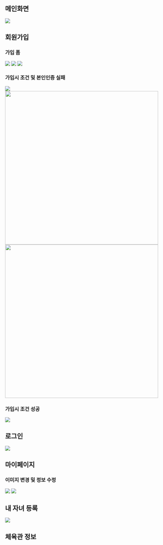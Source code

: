 <h2>메인화면</h2>
<img src="https://github.com/user-attachments/assets/caf2de3a-8598-45c1-9313-d05dfb0234e8">
</br>
<h2>회원가입</h2>
<h3>가입 폼</h3>
<img src="https://github.com/user-attachments/assets/be70006d-36cb-4284-b9f4-a09c1a1da027">
<img src="https://github.com/user-attachments/assets/770cf402-a0f8-4842-ba0f-63dbe6a95a89">
<img src="https://github.com/user-attachments/assets/8477b8cb-f8bf-4d07-b6a7-36b8510989fa">
<h3>가입시 조건 및 본인인증 실패</h3>
<img src="https://github.com/user-attachments/assets/99454ddd-0688-4268-a706-5fc71196a4b2">
<img src="https://github.com/user-attachments/assets/37121136-5fac-443e-804f-cf64ccdf7195" width="500" height="500">
<img src="https://github.com/user-attachments/assets/8fddf521-22bb-4c3c-9860-7cd0671eedd6" width="500" height="500">
<h3>가입시 조건 성공</h3>
<img src="https://github.com/user-attachments/assets/e59dc334-b0b4-4469-abf8-9c2bec6ecdad">
</br>
<h2>로그인</h2>
<img src="https://github.com/user-attachments/assets/9fb2af95-019b-4beb-a6c0-6f6b48b31d7b">
<h2>마이페이지</h2>
<h3>이미지 변경 및 정보 수정</h3>
<img src="https://github.com/user-attachments/assets/47170fc3-0812-444b-9a14-8900fbdfb860">
<img src="https://github.com/user-attachments/assets/931ea186-ff66-4aa2-a415-1f6bed9b6d6e">
<h2>내 자녀 등록</h2>
<img src="https://github.com/user-attachments/assets/bd4bc200-ac1e-474e-bfe5-53d133ae5f22">
<h2>체육관 정보</h2>

